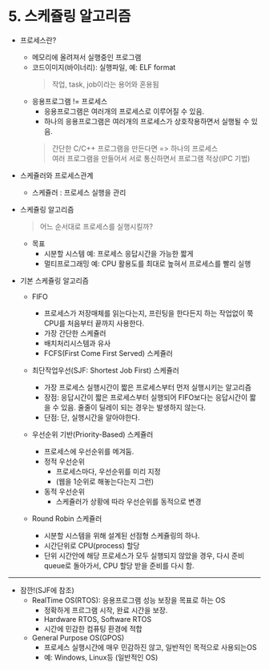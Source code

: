 # 5. 스케쥴링 알고리즘
- 프로세스란?
    - 메모리에 올려져서 실행중인 프로그램
    - 코드이미지(바이너리): 실행파일, 예: ELF format
        > 작업, task, job이라는 용어와 혼용됨
    - 응용프로그램 != 프로세스
        - 응용프로그램은 여러개의 프로세스로 이루어질 수 있음.
        - 하나의 응용프로그램은 여러개의 프로세스가 상호작용하면서 실행될 수 있음.
        > 간단한 C/C++ 프로그램을 만든다면 => 하나의 프로세스  
        > 여러 프로그램을 만들어서 서로 통신하면서 프로그램 적상(IPC 기법)

- 스케쥴러와 프로세스관계
    - 스케쥴러 : 프로세스 실행을 관리 

- 스케쥴링 알고리즘
    > 어느 순서대로 프로세스를 실행시킬까?
    - 목표
        - 시분할 시스템 예: 프로세스 응답시간을 가능한 짧게
        - 멀티프로그래밍 예: CPU 활용도를 최대로 높혀서 프로세스를 빨리 실행

- 기본 스케쥴링 알고리즘
    - FIFO
        - 프로세스가 저장매체를 읽는다는지, 프린팅을 한다든지 하는 작업없이 쭉 CPU를 처음부터 끝까지 사용한다.
        - 가장 간단한 스케쥴러
        - 배치처리시스템과 유사
        - FCFS(First Come First Served) 스케쥴러
    - 최단작업우선(SJF: Shortest Job First) 스케쥴러
        - 가장 프로세스 실행시간이 짧은 프로세스부터 먼저 실행시키는 알고리즘
        - 장점: 응답시간이 짧은 프로세스부터 실행되어 FIFO보다는 응답시간이 짧을 수 있음. 줄줄이 딜레이 되는 경우는 발생하지 않는다.
        - 단점: 단, 실행시간을 알아야한다.

    - 우선순위 기반(Priority-Based) 스케쥴러
        - 프로세스에 우선순위를 메겨둠.
        - 정적 우선순위
            - 프로세스마다, 우선순위를 미리 지정
            - (웹을 1순위로 해놓는다는지 그런)
        - 동적 우선순위
            - 스케쥴러가 상황에 따라 우선순위를 동적으로 변경

    - Round Robin 스케쥴러
        - 시분할 시스템을 위해 설계된 선점형 스케쥴링의 하나.
        - 시간단위로 CPU(process) 할당
        - 단위 시간안에 해당 프로세스가 모두 실행되지 않았을 경우, 다시 준비 queue로 돌아가서, CPU 할당 받을 준비를 다시 함.


---

- 잠깐!(SJF에 참조)
    - RealTime OS(RTOS): 응용프로그램 성능 보장을 목표로 하는 OS
        - 정확하게 프르그램 시작, 완료 시간을 보장.
        - Hardware RTOS, Software RTOS
        - 시간에 민감한 컴퓨팅 환경에 적합
    - General Purpose OS(GPOS)
        - 프로세스 실행시간에 매우 민감하진 않고, 일반적인 목적으로 사용되는OS
        - 예: Windows, Linux등 (일반적인 OS)